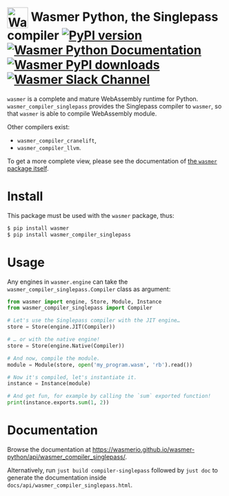 # <img height="48" src="https://wasmer.io/images/logo.svg" alt="Wasmer logo" valign="middle"> Wasmer Python, the Singlepass compiler [![PyPI version](https://img.shields.io/pypi/v/wasmer_compiler_singlepass)](https://pypi.org/project/wasmer_compiler_singlepass/) [![Wasmer Python Documentation](https://img.shields.io/badge/docs-read-green)](https://wasmerio.github.io/wasmer-python/api/wasmer_compiler_singlepass/) [![Wasmer PyPI downloads](https://pepy.tech/badge/wasmer_compiler_singlepass)](https://pypi.org/project/wasmer_compiler_singlepass/) [![Wasmer Slack Channel](https://img.shields.io/static/v1?label=chat&message=on%20Slack&color=green)](https://slack.wasmer.io)

`wasmer` is a complete and mature WebAssembly runtime for
Python. `wasmer_compiler_singlepass` provides the Singlepass compiler
to `wasmer`, so that `wasmer` is able to compile WebAssembly module.

Other compilers exist:

* `wasmer_compiler_cranelift`,
* `wasmer_compiler_llvm`.

To get a more complete view, please see the documentation of [the
`wasmer` package itself](https://github.com/wasmerio/wasmer-python).

# Install

This package must be used with the `wasmer` package, thus:

```sh
$ pip install wasmer
$ pip install wasmer_compiler_singlepass
```

# Usage

Any engines in `wasmer.engine` can take the
`wasmer_compiler_singlepass.Compiler` class as argument:

```py
from wasmer import engine, Store, Module, Instance
from wasmer_compiler_singlepass import Compiler

# Let's use the Singlepass compiler with the JIT engine…
store = Store(engine.JIT(Compiler))

# … or with the native engine!
store = Store(engine.Native(Compiler))

# And now, compile the module.
module = Module(store, open('my_program.wasm', 'rb').read())

# Now it's compiled, let's instantiate it.
instance = Instance(module)

# And get fun, for example by calling the `sum` exported function!
print(instance.exports.sum(1, 2))
```

# Documentation

Browse the documentation at
https://wasmerio.github.io/wasmer-python/api/wasmer_compiler_singlepass/.

Alternatively, run `just build compiler-singlepass` followed by `just
doc` to generate the documentation inside
`docs/api/wasmer_compiler_singlepass.html`.
